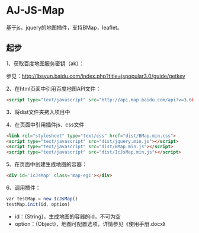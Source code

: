 # AJ-JS-Map

基于js，jquery的地图插件，支持BMap，leaflet。

## 起步

1、获取百度地图服务密钥（ak）：

  参见：http://lbsyun.baidu.com/index.php?title=jspopular3.0/guide/getkey


2、在html页面<head>中引用百度地图API文件：

```html
<script type="text/javascript" src="http://api.map.baidu.com/api?v=3.0&ak=您的密钥"></script>
```

3、将dist文件夹拷入项目中

4、在页面中引用插件js、css文件

```html
<link rel="stylesheet" type="text/css" href="dist/BMap.min.css">
<script type="text/javascript" src="dist/jquery.min.js"></script>
<script type="text/javascript" src="dist/BMap.min.js"></script>
<script type="text/javascript" src="dist/IcJsMap.min.js"></script>
```

5、在页面中创建生成地图的容器：

```html
<div id='icJsMap' class='map-eg1'></div>
```

6、调用插件：

```JavaScript
var testMap = new IcJsMap()
testMap.init(id, option)
```
- id：{String}，生成地图的容器的id，不可为空
- option：{Object}，地图可配置选项，详情参见《使用手册.docx》




